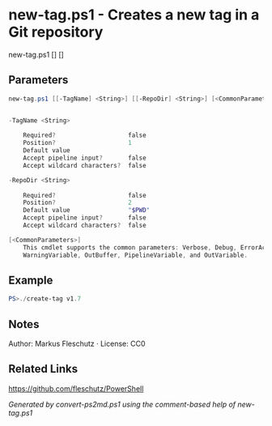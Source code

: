 # new-tag.ps1 - Creates a new tag in a Git repository

new-tag.ps1 [<TagName>] [<RepoDir>]

## Parameters
```powershell
new-tag.ps1 [[-TagName] <String>] [[-RepoDir] <String>] [<CommonParameters>]


-TagName <String>
    
    Required?                    false
    Position?                    1
    Default value                
    Accept pipeline input?       false
    Accept wildcard characters?  false

-RepoDir <String>
    
    Required?                    false
    Position?                    2
    Default value                "$PWD"
    Accept pipeline input?       false
    Accept wildcard characters?  false

[<CommonParameters>]
    This cmdlet supports the common parameters: Verbose, Debug, ErrorAction, ErrorVariable, WarningAction, 
    WarningVariable, OutBuffer, PipelineVariable, and OutVariable.
```

## Example
```powershell
PS>./create-tag v1.7
```


## Notes
Author: Markus Fleschutz · License: CC0

## Related Links
https://github.com/fleschutz/PowerShell

*Generated by convert-ps2md.ps1 using the comment-based help of new-tag.ps1*
